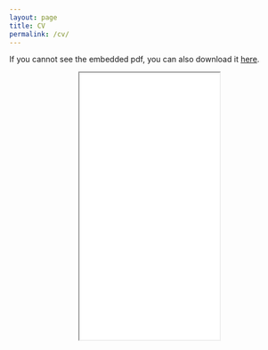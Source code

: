 ```yaml
---
layout: page
title: CV
permalink: /cv/
---
```


If you cannot see the embedded pdf, you can also download it <a href="https://www.dropbox.com/scl/fi/xdvt4cqtnpxh67ixfaheh/Resume_GHIO_research.pdf?rlkey=xm5pgsme5b8hp7ozj8sjeommc&st=rpo69xq2&dl=0" target="_blank">here</a>.

<p align="center">
  <iframe src="/files/Resume_GHIO_research.pdf" width="50%" height="480em"></iframe>
</p>



